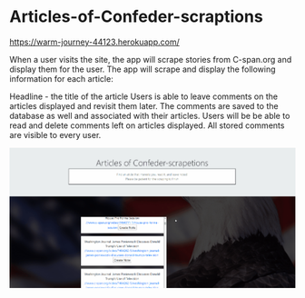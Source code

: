 # Articles-of-Confeder-scraptions

https://warm-journey-44123.herokuapp.com/


When a user visits the site, the app will scrape stories from C-span.org and display them for the user. The app will scrape and display the following information for each article:

Headline - the title of the article
Users is able to leave comments on the articles displayed and revisit them later. The comments are saved to the database as well and associated with their articles. Users will be be able to read and delete comments left on articles displayed. All stored comments are visible to every user.

![Demo of Game](https://github.com/Tphorton14/Articles-of-Confeder-scraptions/blob/master/gifs/Articles.gif)




